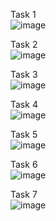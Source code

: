 Task 1 <br>
![image](https://github.com/user-attachments/assets/a9fe0cbb-5076-4b7f-96ca-057314a95650)

Task 2 <br>
![image](https://github.com/user-attachments/assets/f26201c4-9b89-496c-9af6-33113e810b0b)

Task 3 <br>
![image](https://github.com/user-attachments/assets/ba1a635f-671f-46ab-84f5-041c5e7d2992)

Task 4 <br>
![image](https://github.com/user-attachments/assets/a4af3598-dad1-456e-b392-b7c1939fcbda)

Task 5 <br>
![image](https://github.com/user-attachments/assets/77ce33af-6d10-4b19-b519-028a5d6dff51)

Task 6 <br>
![image](https://github.com/user-attachments/assets/574fcc1c-2a4e-4690-8728-b93ab1f71e94)

Task 7 <br>
![image](https://github.com/user-attachments/assets/1075c4af-3aa7-4511-82a6-1b8e6a9f6647)

